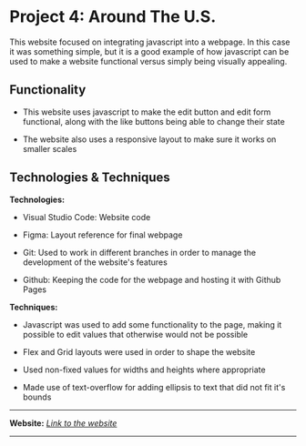 # Project 4: Around The U.S.

This website focused on integrating javascript into a webpage. In this case it was something simple, but it is a good example of how javascript can be used to make a website functional versus simply being visually appealing.

## Functionality

* This website uses javascript to make the edit button and edit form functional, along with the like buttons being able to change their state

* The website also uses a responsive layout to make sure it works on smaller scales

## Technologies & Techniques

**Technologies:**

* Visual Studio Code: Website code

* Figma: Layout reference for final webpage

* Git: Used to work in different branches in order to manage the development of the website's features

* Github: Keeping the code for the webpage and hosting it with Github Pages

**Techniques:**

* Javascript was used to add some functionality to the page, making it possible to edit values that otherwise would not be possible

* Flex and Grid layouts were used in order to shape the website

* Used non-fixed values for widths and heights where appropriate

* Made use of text-overflow for adding ellipsis to text that did not fit it's bounds

___

**Website:** _[Link to the website](https://kennethtraynor.github.io/web_project_4/index.html)_
___
